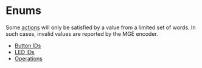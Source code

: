 # Enums

Some [actions](actions) will only be satisfied by a value from a limited set of words. In such cases, invalid values are reported by the MGE encoder.

- [Button IDs](structure/button_ids)
- [LED IDs](structure/led_ids)
- [Operations](structure/operations)
